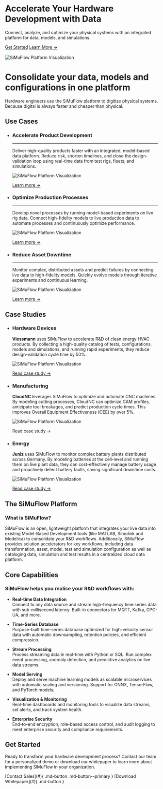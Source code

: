 
<br/>
<br/>
<div class="hero">
  <div class="hero-content">
    <h1>Accelerate Your Hardware Development with Data</h1>
    <p class="lead">Connect, analyze, and optimize your physical systems with an integrated platform for data, models, and simulations.</p>
    <div class="hero-buttons">
      <a href="#get-started" class="md-button md-button--primary">Get Started</a>
      <a href="#learn-more" class="md-button md-button--secondary">Learn More →</a>
    </div>
  </div>
  <div class="hero-visual">
    <br/>
    <img src="./img/f1-aero.png" alt="SiMuFlow Platform Visualization" style="max-width: 100%; height: auto;">
  </div>
</div>

# Consolidate your data, models and configurations in one platform

Hardware engineers use the SiMuFlow platform to digitize physical systems. Because digital is always faster and cheaper than physical.

## Use Cases

<div class="grid cards" markdown>

- ### Accelerate Product Development
    
    ---
    
    Deliver high-quality products faster with an integrated, model-based data platform. Reduce risk, shorten timelines, and close the design-validation loop using real-time data from test rigs, fleets, and simulations.
    
    <img src="./img/f1-aero.png" alt="SiMuFlow Platform Visualization" style="max-width: 100%; height: auto;">
    
    [Learn more →](#accelerate-product-development)

- ### Optimize Production Processes
    
    ---
    
    Develop novel processes by running model-based experiments on live rig data. Connect high-fidelity models to live production data to automate processes and continuously optimize performance.
    
    <img src="./img/r_and_d.png" alt="SiMuFlow Platform Visualization" style="max-width: 100%; height: auto;">

    [Learn more →](#optimize-production)

- ### Reduce Asset Downtime
    
    ---
    
    Monitor complex, distributed assets and predict failures by connecting live data to high-fidelity models. Quickly evolve models through iterative experiments and continuous learning.
    
    <img src="./img/heatpump.jpg" alt="SiMuFlow Platform Visualization" style="max-width: 100%; height: auto;">
    
    [Learn more →](#reduce-downtime)

</div>

## Case Studies

<div class="grid cards" markdown>

- ### Hardware Devices
    
    **Viessmann** uses SiMuFlow to accelerate R&D of clean energy HVAC products. By collecting a high-quality catalog of tests, configurations, models and simulations, and running rapid experiments, they reduce design-validation cycle time by 50%.
    
    <img src="./img/indy-fan.jpg" alt="SiMuFlow Platform Visualization" style="max-width: 100%; height: auto;">

    [Read case study →](#)

- ### Manufacturing
    
    **CloudNC** leverages SiMuFlow to optimize and automate CNC machines. By modeling cutting processes, CloudNC can optimize CAM profiles, anticipate tool breakages, and predict production cycle times. This improves Overall Equipment Effectiveness (OEE) by over 5%.
    
    <img src="./img/cnc.jpg" alt="SiMuFlow Platform Visualization" style="max-width: 100%; height: auto;">

    [Read case study →](#)
    
- ### Energy
    
    **Juniz** uses SiMuFlow to monitor complex battery plants distributed across Germany. By modeling batteries at the cell-level and running them on live plant data, they can cost-effectively manage battery usage and proactively detect battery faults, saving significant downtime costs.
    
    <img src="./img/battery-park.png" alt="SiMuFlow Platform Visualization" style="max-width: 100%; height: auto;">

    [Read case study →](#)

</div>

## The SiMuFlow Platform

### What is SiMuFlow?

SiMuFlow is an open, lightweight platform that integrates your live data into existing Model-Based Development tools (like MATLAB, Simulink and Modelica) to consolidate your R&D workflows. Additionally, SiMuFlow provides solution accelerators for key workflows, including data transformation, asset, model, test and simulation configuration as well as cataloging data, simulation and test results in a centralized cloud data platform.

## Core Capabilities

### SiMuFlow helps you realise your R&D workflows with: 

- **Real-time Data Integration**  
  Connect to any data source and stream high-frequency time series data with sub-millisecond latency. Built-in connectors for MQTT, Kafka, OPC-UA, and more.

- **Time-Series Database**  
  Purpose-built time-series database optimized for high-velocity sensor data with automatic downsampling, retention policies, and efficient compression.

- **Stream Processing**  
  Process streaming data in real-time with Python or SQL. Run complex event processing, anomaly detection, and predictive analytics on live data streams.

- **Model Serving**  
  Deploy and serve machine learning models as scalable microservices with automatic scaling and versioning. Support for ONNX, TensorFlow, and PyTorch models.

- **Visualization & Monitoring**  
  Real-time dashboards and monitoring tools to visualize data streams, set alerts, and track system health.

- **Enterprise Security**  
  End-to-end encryption, role-based access control, and audit logging to meet enterprise security and compliance requirements.

## Get Started

Ready to transform your hardware development process? Contact our team for a personalized demo or download our whitepaper to learn more about implementing SiMuFlow in your organization.

<div class="center" markdown>
[Contact Sales](#){ .md-button .md-button--primary } [Download Whitepaper](#){ .md-button }
</div>
